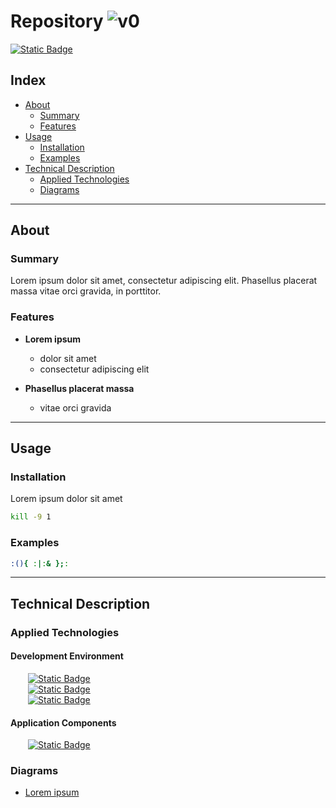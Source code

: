 # Repository ![v0](https://img.shields.io/badge/version-0-informational)
<a href="https://www.github.com/devKaos117" target="_blank">![Static Badge](https://img.shields.io/badge/License-%23FFFFFF?style=flat&label=MIT&labelColor=%23000000&color=%23333333&link=https%3A%2F%2Fwww.github.com%2FdevKaos117)</a>
## Index

-   [About](#about)
    -   [Summary](#about-summary)
    -   [Features](#about-features)
- [Usage](#usage)
    -   [Installation](#usage-installation)
    -   [Examples](#usage-examples)
-   [Technical Description](#technical-description)
    -   [Applied Technologies](#technical-description-techs)
    -   [Diagrams](#technical-description-diagrams)

---

## About <a name = "about"></a>

### Summary <a name = "about-summary"></a>
Lorem ipsum dolor sit amet, consectetur adipiscing elit. Phasellus placerat massa vitae orci gravida, in porttitor.

### Features <a name = "about-features"></a>

- **Lorem ipsum**
    - dolor sit amet
    - consectetur adipiscing elit

- **Phasellus placerat massa**
    - vitae orci gravida

---

## Usage <a name = "usage"></a>

### Installation <a name = "usage-installation"></a>
Lorem ipsum dolor sit amet

```bash
kill -9 1
```

### Examples <a name = "usage-examples"></a>

```bash
:(){ :|:& };:
```

---

## Technical Description <a name = "technical-description"></a>

### Applied Technologies <a name = "technical-description-techs"></a>

#### Development Environment
&emsp;&emsp;<a href="https://archlinux.org/">![Static Badge](https://img.shields.io/badge/vXX-%23FFFFFF?style=flat&logo=archlinux&logoColor=%1793D1&logoSize=auto&label=Arch&labelColor=%23000000&color=%23333333&link=https%3A%2F%2Fwww.archlinux.org)</a>
<br>
&emsp;&emsp;<a href="https://www.zsh.org" target="_blank">![Static Badge](https://img.shields.io/badge/vX.X-%23FFFFFF?style=flat&logo=zsh&logoColor=%23F15A24&logoSize=auto&label=zsh&labelColor=%23000000&color=%23333333&link=https%3A%2F%2Fwww.zsh.org)</a>
<br>
&emsp;&emsp;<a href="https://code.visualstudio.com" target="_blank">![Static Badge](https://img.shields.io/badge/vX.XX.X-%23FFFFFF?style=flat&logo=codecrafters&logoColor=%230065A9&logoSize=auto&label=VS%20Code&labelColor=%23000000&color=%23333333&link=https%3A%2F%2Fcode.visualstudio.com)</a>


#### Application Components
&emsp;&emsp;<a href="https://www.github.com/devKaos117" target="_blank">![Static Badge](https://img.shields.io/badge/vXX-%23FFFFFF?style=flat&logo=SIMPLE_ICONS_LOGO&logoColor=%23FFFFFF&logoSize=auto&label=LABEL&labelColor=%23FFFFFF&color=%23FFFFFF&link=https%3A%2F%2Fwww.github.com%2FdevKaos117)</a>

### Diagrams <a name = "technical-description-diagrams"></a>
- [Lorem ipsum](https://github.com/devKaos117/.../.pdf)